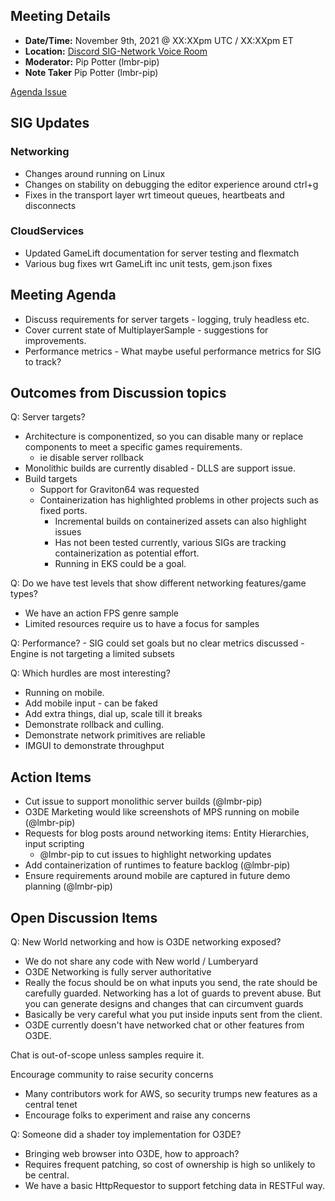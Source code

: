 ## Meeting Details

- **Date/Time:** November 9th, 2021 @ XX:XXpm UTC / XX:XXpm ET
- **Location:** [Discord SIG-Network Voice Room](https://discord.gg/62nq7HP5mP)
- **Moderator:** Pip Potter (lmbr-pip)
- **Note Taker** Pip Potter (lmbr-pip)

[Agenda Issue](https://github.com/o3de/sig-network/issues/19)

## SIG Updates

### Networking
* Changes around running on Linux
* Changes on stability on debugging the editor experience around ctrl+g
* Fixes in the transport layer wrt timeout queues, heartbeats and disconnects

### CloudServices
* Updated GameLift documentation for server testing and flexmatch
* Various bug fixes wrt GameLift inc unit tests, gem.json fixes 

## Meeting Agenda

* Discuss requirements for server targets - logging, truly headless etc. 
* Cover current state of MultiplayerSample - suggestions for improvements.
* Performance metrics - What maybe useful performance metrics for SIG to track?


## Outcomes from Discussion topics

Q: Server targets?
- Architecture is componentized, so you can disable many or replace components to meet a specific games requirements.
    - ie disable server rollback
- Monolithic builds are currently disabled - DLLS are support issue.
- Build targets
    - Support for Graviton64 was requested
    - Containerization has highlighted problems in other projects such as fixed ports.
        - Incremental builds on containerized assets can also highlight issues
        - Has not been tested currently, various SIGs are tracking containerization as potential effort.
        - Running in EKS could be a goal.

Q: Do we have test levels that show different networking features/game types?
- We have an action FPS genre sample
- Limited resources require us to have a focus for samples

Q: Performance?
	- SIG could set goals but no clear metrics discussed
	- Engine is not targeting a limited subsets
	
Q: Which hurdles are most interesting?
- Running on mobile. 
- Add mobile input - can be faked 
- Add extra things, dial up, scale till it breaks
- Demonstrate rollback and culling.
- Demonstrate network primitives are reliable
- IMGUI to demonstrate throughput

## Action Items

* Cut issue to support monolithic server builds (@lmbr-pip)
* O3DE Marketing would like screenshots of MPS running on mobile (@lmbr-pip)
* Requests for blog posts around networking items: Entity Hierarchies, input scripting
  * @lmbr-pip to cut issues to highlight networking updates
* Add containerization of runtimes to feature backlog (@lmbr-pip)
* Ensure requirements around mobile are captured in future demo planning (@lmbr-pip)

## Open Discussion Items

Q: New World networking and how is O3DE networking exposed?
- We do not share any code with New world / Lumberyard
- O3DE Networking is fully server authoritative
- Really the focus should be on what inputs you send, the rate should be carefully guarded. Networking has a lot of guards to prevent abuse. But you can generate designs and changes that can circumvent guards
- Basically be very careful what you put inside inputs sent from the client.
- O3DE currently doesn't have networked chat or other features from O3DE.

Chat is out-of-scope unless samples require it.

Encourage community to raise security concerns
- Many contributors work for AWS, so security trumps new features as a central tenet
- Encourage folks to experiment and raise any concerns


Q: Someone did a shader toy implementation for O3DE?
- Bringing web browser into O3DE, how to approach?
- Requires frequent patching, so cost of ownership is high so unlikely to be central.
- We have a basic HttpRequestor to support fetching data in RESTFul way.

